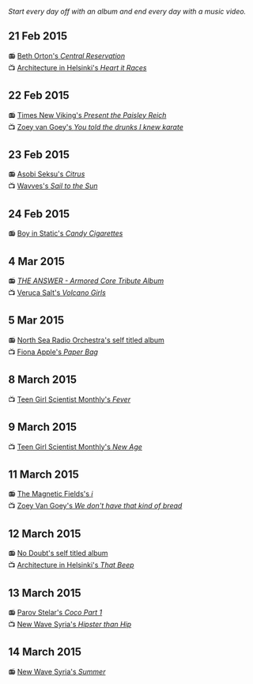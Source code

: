 *Start every day off with an album and end every day with a music video.*

## 21 Feb 2015

:radio: [Beth Orton's *Central Reservation*](http://open.spotify.com/album/6lijTrmA0yAucg4Axbj1up)  
:tv: [Architecture in Helsinki's *Heart it Races*](https://www.youtube.com/watch?v=sZjpWs1h7pU)

## 22 Feb 2015

:radio: [Times New Viking's *Present the Paisley Reich*](http://open.spotify.com/album/7t9ksoNp0eQFMyXt1AuOUo)  
:tv: [Zoey van Goey's *You told the drunks I knew karate*](https://www.youtube.com/watch?v=iUVktYuyzQE)

## 23 Feb 2015

:radio: [Asobi Seksu's *Citrus*](http://open.spotify.com/album/3RVfSQvbTbQCYiiVylNqkS)  
:tv: [Wavves's *Sail to the Sun*](https://www.youtube.com/watch?v=lfPNbZB6PvM)

## 24 Feb 2015

:radio: [Boy in Static's *Candy Cigarettes*](http://open.spotify.com/album/129zOkwFLdfPSFvSdHDuVv)  

## 4 Mar 2015

:radio: [*THE ANSWER - Armored Core Tribute Album*](https://www.youtube.com/watch?v=b42mWnKkRvI)  
:tv: [Veruca Salt's *Volcano Girls*](https://www.youtube.com/watch?v=qyVSKydUxKk)

## 5 Mar 2015

:radio: [North Sea Radio Orchestra's self titled album](https://www.youtube.com/watch?v=QYUGUg2gxDg&list=PLBc4aP6LIxKvZ2RihE3671O2UzxMLUW87)  
:tv: [Fiona Apple's *Paper Bag*](https://www.youtube.com/watch?v=BK30r_SIZ-g)

## 8 March 2015

:tv: [Teen Girl Scientist Monthly's *Fever*](https://www.youtube.com/watch?v=7LFh7yKhnPo)  

## 9 March 2015

:tv: [Teen Girl Scientist Monthly's *New Age*](https://www.youtube.com/watch?v=pw-O28Sc55Q)

## 11 March 2015

:radio: [The Magnetic Fields's *i*](http://open.spotify.com/album/3XcgpvOeOVGKShSAilnoVn)  
:tv: [Zoey Van Goey's *We don't have that kind of bread*](https://www.youtube.com/watch?v=W3h7nmL9PKM)

## 12 March 2015

:radio: [No Doubt's self titled album](http://open.spotify.com/album/06TxLryI6Hnk1PP9oc0rwF)  
:tv: [Architecture in Helsinki's *That Beep*](https://www.youtube.com/watch?v=b_Xf-IpT4jQ)

## 13 March 2015

:radio: [Parov Stelar's *Coco Part 1*](http://open.spotify.com/album/40qs9Pz1yzvwF8UmJpXGSZ)  
:tv: [New Wave Syria's *Hipster than Hip*](https://www.youtube.com/watch?v=3pDXdqQgSjI)

## 14 March 2015

:radio: [New Wave Syria's *Summer*](http://newwavesyria.bandcamp.com/album/summer)  
